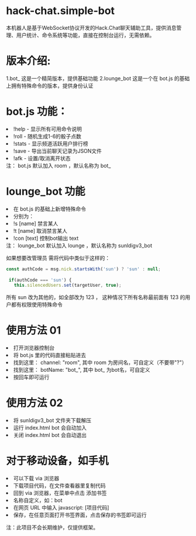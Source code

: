# hack-chat.simple-bot
本机器人是基于WebSocket协议开发的Hack.Chat聊天辅助工具，提供消息管理、用户统计、命令系统等功能，直接在控制台运行，无需依赖。

# 版本介绍:
1.bot_ 这是一个精简版本，提供基础功能
2.lounge_bot 这是一个在 bot.js 的基础上拥有特殊命令的版本，提供身份认证

# bot.js 功能：
<li>!help - 显示所有可用命令说明</li>
<li>!roll - 随机生成1-6的骰子点数</li>
<li>!stats - 显示频道活跃用户排行榜</li>
<li>!save - 导出当前聊天记录为JSON文件</li>
<li>!afk - 设置/取消离开状态</li>
注： bot.js 默认加入 room ，默认名称为 bot_

# lounge_bot 功能

<li>在 bot.js 的基础上新增特殊命令</li>
<li>分别为：</li>
<li>!s [name] 禁言某人</li>
<li>!t [name] 取消禁言某人</li>
<li>!con [text] 控制bot输出 text </li>
注： lounge_bot 默认加入 lounge ，默认名称为 sunldigv3_bot

如果想要改管理员
需将代码中类似于这样的：

 ``` javascript
 const authCode = msg.nick.startsWith('sun') ? 'sun' : null;
  
  if(authCode === 'sun') {
    this.silencedUsers.set(targetUser, true);
```
所有 sun 改为其他的，如全部改为 123 ，
这种情况下所有名称最前面有 123 的用户都有权限使用特殊命令


# 使用方法 01
<li>打开浏览器控制台</li>
<li>将 bot.js 里的代码直接粘贴进去</li>
<li>找到这里： channel: "room",  其中 room 为房间名，可自定义（不要带"?"）</li>
<li>找到这里： botName: "bot_",  其中 bot_ 为bot名，可自定义</li>
<li>按回车即可运行</li>

# 使用方法 02
<li>将 sunldigv3_bot 文件夹下载解压</li>
<li>运行 index.html bot 会自动加入</li>
<li>关闭 index.html bot 会自动退出</li>

# 对于移动设备，如手机
<li>可以下载 via 浏览器</li>
<li>下载项目代码，在文件查看器里复制代码</li>
<li>回到 via 浏览器，在菜单中点击 添加书签 </li>
<li>名称自定义，如：bot</li>
<li>在网页 URL 中输入 javascript: [项目代码]</li>
<li>保存，在任意页面打开书签界面，点击保存的书签即可运行</li>

注：此项目不会长期维护，仅提供框架。

